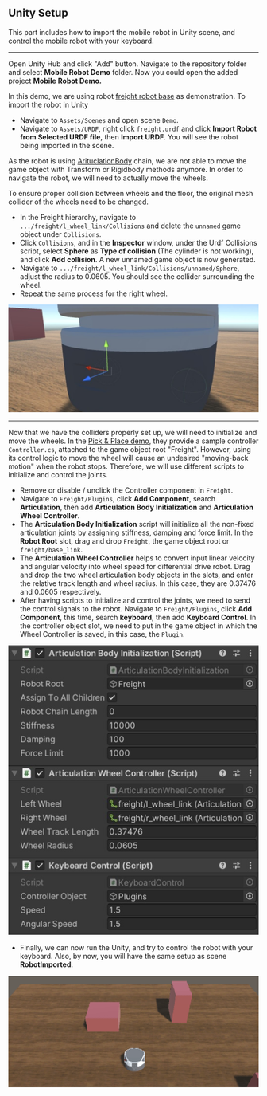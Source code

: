 ## Unity Setup

This part includes how to import the mobile robot in Unity scene, and control the mobile robot with your keyboard.

---

Open Unity Hub and click "Add" button. Navigate to the repository folder and select **Mobile Robot Demo** folder. Now you could open the added project **Mobile Robot Demo.** 

In this demo, we are using robot [freight robot base](https://fetchrobotics.com/freight100-oem-base/) as demonstration. To import the robot in Unity

- Navigate to `Assets/Scenes` and open scene `Demo`. 
- Navigate to `Assets/URDF`, right click `freight.urdf` and click **Import Robot from Selected URDF file**, then **Import URDF**. You will see the robot being imported in the scene.

As the robot is using [ArituclationBody](https://docs.unity3d.com/2020.1/Documentation/ScriptReference/ArticulationBody.html) chain, we are not able to move the game object with Transform or Rigidbody methods anymore. In order to navigate the robot, we will need to actually move the wheels. 

To ensure proper collision between wheels and the floor, the original mesh collider of the wheels need to be changed. 

- In the Freight hierarchy, navigate to `.../freight/l_wheel_link/Collisions` and delete the `unnamed` game object under `Collisions`. 
- Click `Collisions`, and in the **Inspector** window, under the Urdf Collisions script, select **Sphere** as **Type of collision** (The cylinder is not working), and click **Add collision**. A new unnamed game object is now generated.
- Navigate to `.../freight/l_wheel_link/Collisions/unnamed/Sphere`, adjust the radius to 0.0605. You should see the collider surrounding the wheel.
- Repeat the same process for the right wheel.

![image](demo/wheel_collider.jpg)

---

Now that we have the colliders properly set up, we will need to initialize and move the wheels. In the [Pick & Place demo](https://github.com/Unity-Technologies/Unity-Robotics-Hub/tree/main/tutorials/pick_and_place), they provide a sample controller `Controller.cs`, attached to the game object root "Freight". However, using its control logic to move the wheel will cause an undesired "moving-back motion" when the robot stops. Therefore, we will use different scripts to initialize and control the joints.

- Remove or disable / unclick the Controller component in `Freight`.
- Navigate to `Freight/Plugins`, click **Add Component**, search **Articulation**, then add **Articulation Body Initialization** and **Articulation Wheel Controller**. 
- The **Articulation Body Initialization** script will initialize all the non-fixed articulation joints by assigning stiffness, damping and force limit. In the **Robot Root** slot, drag and drop `Freight`, the game object root or `freight/base_link`.
- The **Articulation Wheel Controller** helps to convert input linear velocity and angular velocity into wheel speed for differential drive robot. Drag and drop the two wheel articulation body objects in the slots, and enter the relative track length and wheel radius. In this case, they are 0.37476 and 0.0605 respectively.
- After having scripts to initialize and control the joints, we need to send the control signals to the robot. Navigate to `Freight/Plugins`, click **Add Component**, this time, search **keyboard**, then add **Keyboard Control**. In the controller object slot, we need to put in the game object in which the Wheel Controller is saved, in this case, the `Plugin`.

![image](demo/plugin1.jpg)

- Finally, we can now run the Unity, and try to control the robot with your keyboard. Also, by now, you will have the same setup as scene **RobotImported**.

![image](demo/navigating.gif)

